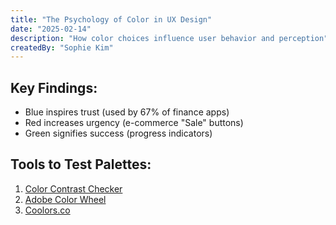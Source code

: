 ```yaml
---
title: "The Psychology of Color in UX Design"  
date: "2025-02-14"  
description: "How color choices influence user behavior and perception"  
createdBy: "Sophie Kim"  
---
```


## Key Findings:  
- Blue inspires trust (used by 67% of finance apps)  
- Red increases urgency (e-commerce "Sale" buttons)  
- Green signifies success (progress indicators)  

## Tools to Test Palettes:  
1. [Color Contrast Checker](https://contrast-ratio.com)  
2. [Adobe Color Wheel](https://color.adobe.com)  
3. [Coolors.co](https://coolors.co)  
